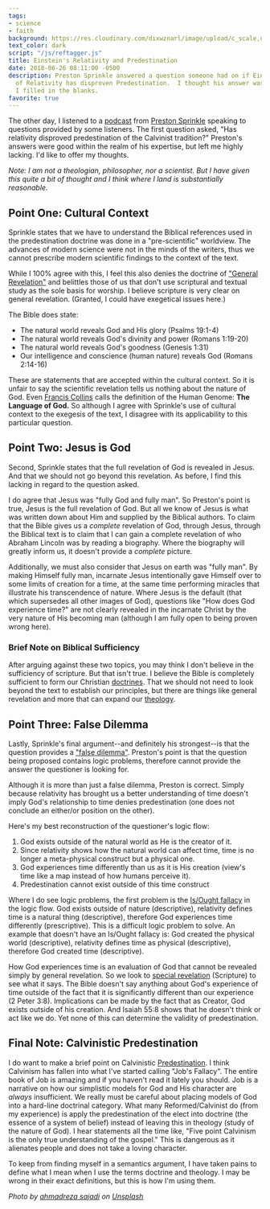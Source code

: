 ```yaml
---
tags:
- science
- faith
background: https://res.cloudinary.com/dixwznarl/image/upload/c_scale,q_auto:good,w_2048/notebook/space-time.jpg
text_color: dark
script: "/js/reftagger.js"
title: Einstein's Relativity and Predestination
date: 2018-06-26 08:11:00 -0500
description: Preston Sprinkle answered a question someone had on if Einstein's Theory
  of Relativity has disproven Predestination.  I thought his answer was lacking, so
  I filled in the blanks.
favorite: true
---
```

The other day, I listened to a [podcast](https://www.prestonsprinkle.com/theology-in-the-raw/2018/6/4/672-june-questions-and-answers) from [Preston Sprinkle](https://www.prestonsprinkle.com/) speaking to questions provided by some listeners. The first question asked, "Has relativity disproved predestination of the Calvinist tradition?" Preston's answers were good within the realm of his expertise, but left me highly lacking. I'd like to offer my thoughts.

_Note: I am not a theologian, philosopher, nor a scientist. But I have given this quite a bit of thought and I think where I land is substantially reasonable._

## Point One: Cultural Context

Sprinkle states that we have to understand the Biblical references used in the predestination doctrine was done in a "pre-scientific" worldview. The advances of modern science were not in the minds of the writers, thus we cannot prescribe modern scientific findings to the context of the text.

While I 100% agree with this, I feel this also denies the doctrine of ["General Revelation"](https://www.theopedia.com/revelation-of-god) and belittles those of us that don't use scriptural and textual study as the sole basis for worship. I believe scripture is very clear on general revelation. (Granted, I could have exegetical issues here.)

The Bible does state:

* The natural world reveals God and His glory (Psalms 19:1-4)
* The natural world reveals God's divinity and power (Romans 1:19-20)
* The natural world reveals God's goodness (Genesis 1:31)
* Our intelligence and conscience (human nature) reveals God (Romans 2:14-16)

These are statements that are accepted within the cultural context. So it is unfair to say the scientific revelation tells us nothing about the nature of God. Even [Francis Collins](https://en.wikipedia.org/wiki/Francis_Collins) calls the definition of the Human Genome: **The Language of God.** So although I agree with Sprinkle's use of cultural context to the exegesis of the text, I disagree with its applicability to this particular question.

## Point Two: Jesus is God

Second, Sprinkle states that the full revelation of God is revealed in Jesus. And that we should not go beyond this revelation. As before, I find this lacking in regard to the question asked.

I do agree that Jesus was "fully God and fully man". So Preston's point is true, Jesus is the full revelation of God. But all we know of Jesus is what was written down about Him and supplied by the Biblical authors. To claim that the Bible gives us a _complete_ revelation of God, through Jesus, through the Biblical text is to claim that I can gain a complete revelation of who Abraham Lincoln was by reading a biography. Where the biography will greatly inform us, it doesn't provide a _complete_ picture.

Additionally, we must also consider that Jesus on earth was "fully man". By making Himself fully man, incarnate Jesus intentionally gave Himself over to some limits of creation for a time, at the same time performing miracles that illustrate his transcendence of nature.  Where Jesus is the default (that which supersedes all other images of God), questions like "How does God experience time?" are not clearly revealed in the incarnate Christ by the very nature of His becoming man (although I am fully open to being proven wrong here). 

### Brief Note on Biblical Sufficiency

After arguing against these two topics, you may think I don't believe in the sufficiency of scripture. But that isn't true. I believe the Bible is completely sufficient to form our Christian [doctrines](https://www.merriam-webster.com/dictionary/doctrine). That we should not need to look beyond the text to establish our principles, but there are things like general revelation and more that can expand our [theology](https://www.merriam-webster.com/dictionary/theology). 

## Point Three: False Dilemma

Lastly, Sprinkle's final argument--and definitely his strongest--is that the question provides a ["false dilemma"](https://www.logicallyfallacious.com/tools/lp/Bo/LogicalFallacies/94/False-Dilemma). Preston's point is that the question being proposed contains logic problems, therefore cannot provide the answer the questioner is looking for.

Although it is more than just a false dilemma, Preston is correct. Simply because relativity has brought us a better understanding of time doesn't imply God's relationship to time denies predestination (one does not conclude an either/or position on the other).

Here's my best reconstruction of the questioner's logic flow:

1. God exists outside of the natural world as He is the creator of it.
2. Since relativity shows how the natural world can affect time, time is no longer a meta-physical construct but a physical one.
3. God experiences time differently than us as it is His creation (view's time like a map instead of how humans perceive it).
4. Predestination cannot exist outside of this time construct

Where I do see logic problems, the first problem is the [Is/Ought fallacy](https://www.logicallyfallacious.com/tools/lp/Bo/LogicalFallacies/131/Naturalistic-Fallacy) in the logic flow. God exists outside of nature (descriptive), relativity defines time is a natural thing (descriptive), therefore God experiences time differently (prescriptive). This is a difficult logic problem to solve. An example that doesn't have an Is/Ought fallacy is: God created the physical world (descriptive), relativity defines time as physical (descriptive), therefore God created time (descriptive).

How God experiences time is an evaluation of God that cannot be revealed simply by general revelation. So we look to [special revelation](https://www.theopedia.com/revelation-of-god) (Scripture) to see what it says. The Bible doesn't say anything about God's experience of time outside of the fact that it is significantly different than our experience (2 Peter 3:8). Implications can be made by the fact that as Creator, God exists outside of his creation. And Isaiah 55:8 shows that he doesn't think or act like we do. Yet none of this can determine the validity of predestination.

## Final Note: Calvinistic Predestination

I do want to make a brief point on Calvinistic [Predestination](https://www.theopedia.com/predestination). I think Calvinism has fallen into what I've started calling "Job's Fallacy". The entire book of Job is amazing and if you haven't read it lately you should. Job is a narrative on how our simplistic models for God and His character are _always_ insufficient. We really must be careful about placing models of God into a hard-line doctrinal category. What many Reformed/Calvinist do (from my experience) is apply the predestination of the elect into doctrine (the essence of a system of belief) instead of leaving this in theology (study of the nature of God). I hear statements all the time like, "Five point Calvinism is the only true understanding of the gospel."  This is dangerous as it alienates people and does not take a loving character.

To keep from finding myself in a semantics argument, I have taken pains to define what I mean when I use the terms doctrine and theology.  I may be wrong in their exact definitions, but this is how I'm using them.

_Photo by_ [_ahmadreza sajadi_](https://unsplash.com/photos/55xd_uiUYEE) _on_ [_Unsplash_](https://unsplash.com/)